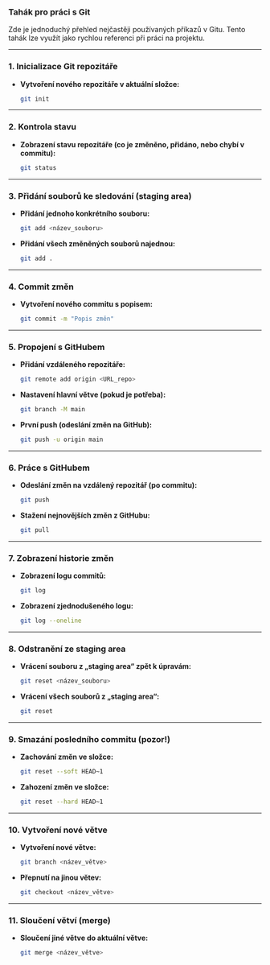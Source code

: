 ### **Tahák pro práci s Git**  
Zde je jednoduchý přehled nejčastěji používaných příkazů v Gitu. Tento tahák lze využít jako rychlou referenci při práci na projektu.

---

### **1. Inicializace Git repozitáře**
- **Vytvoření nového repozitáře v aktuální složce:**  
  ```bash
  git init
  ```

---

### **2. Kontrola stavu**
- **Zobrazení stavu repozitáře (co je změněno, přidáno, nebo chybí v commitu):**  
  ```bash
  git status
  ```

---

### **3. Přidání souborů ke sledování (staging area)**
- **Přidání jednoho konkrétního souboru:**  
  ```bash
  git add <název_souboru>
  ```  
- **Přidání všech změněných souborů najednou:**  
  ```bash
  git add .
  ```

---

### **4. Commit změn**
- **Vytvoření nového commitu s popisem:**  
  ```bash
  git commit -m "Popis změn"
  ```

---

### **5. Propojení s GitHubem**  
- **Přidání vzdáleného repozitáře:**  
  ```bash
  git remote add origin <URL_repo>
  ```  
- **Nastavení hlavní větve (pokud je potřeba):**  
  ```bash
  git branch -M main
  ```  
- **První push (odeslání změn na GitHub):**  
  ```bash
  git push -u origin main
  ```

---

### **6. Práce s GitHubem**
- **Odeslání změn na vzdálený repozitář (po commitu):**  
  ```bash
  git push
  ```
- **Stažení nejnovějších změn z GitHubu:**  
  ```bash
  git pull
  ```

---

### **7. Zobrazení historie změn**
- **Zobrazení logu commitů:**  
  ```bash
  git log
  ```
- **Zobrazení zjednodušeného logu:**  
  ```bash
  git log --oneline
  ```

---

### **8. Odstranění ze staging area**
- **Vrácení souboru z „staging area“ zpět k úpravám:**  
  ```bash
  git reset <název_souboru>
  ```
- **Vrácení všech souborů z „staging area“:**  
  ```bash
  git reset
  ```

---

### **9. Smazání posledního commitu (pozor!)**
- **Zachování změn ve složce:**  
  ```bash
  git reset --soft HEAD~1
  ```
- **Zahození změn ve složce:**  
  ```bash
  git reset --hard HEAD~1
  ```

---

### **10. Vytvoření nové větve**
- **Vytvoření nové větve:**  
  ```bash
  git branch <název_větve>
  ```
- **Přepnutí na jinou větev:**  
  ```bash
  git checkout <název_větve>
  ```

---

### **11. Sloučení větví (merge)**
- **Sloučení jiné větve do aktuální větve:**  
  ```bash
  git merge <název_větve>
  ```
